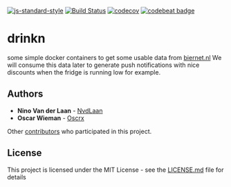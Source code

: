 [![js-standard-style](https://img.shields.io/badge/code%20style-standard-brightgreen.svg)](http://standardjs.com)
[![Build Status](https://travis-ci.com/bierteam/drinkn.svg?branch=master)](https://travis-ci.com/bierteam/drinkn)
[![codecov](https://codecov.io/gh/bierteam/drinkn/branch/master/graph/badge.svg)](https://codecov.io/gh/bierteam/drinkn)
[![codebeat badge](https://codebeat.co/badges/27be54a6-bf6d-4297-9dc7-447d514bc476)](https://codebeat.co/projects/github-com-bierteam-drinkn-master)

# drinkn

some simple docker containers to get some usable data from [biernet.nl](https://biernet.nl/)
We will consume this data later to generate push notifications with nice discounts when the fridge is running low for example.

## Authors

* **Nino Van der Laan** - [NvdLaan](https://github.com/NvdLaan)
* **Oscar Wieman** - [Oscrx](https://github.com/oscrx)

Other [contributors](https://github.com/bierteam/drinkn/contributors) who participated in this project.

## License

This project is licensed under the MIT License - see the [LICENSE.md](LICENSE.md) file for details
